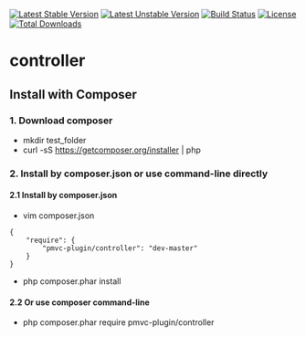 [![Latest Stable Version](https://poser.pugx.org/pmvc-plugin/controller/v/stable)](https://packagist.org/packages/pmvc-plugin/controller) 
[![Latest Unstable Version](https://poser.pugx.org/pmvc-plugin/controller/v/unstable)](https://packagist.org/packages/pmvc-plugin/controller) 
[![Build Status](https://travis-ci.org/pmvc-plugin/controller.svg?branch=master)](https://travis-ci.org/pmvc-plugin/controller)
[![License](https://poser.pugx.org/pmvc-plugin/controller/license)](https://packagist.org/packages/pmvc-plugin/controller)
[![Total Downloads](https://poser.pugx.org/pmvc-plugin/controller/downloads)](https://packagist.org/packages/pmvc-plugin/controller) 

controller
===============

## Install with Composer
### 1. Download composer
   * mkdir test_folder
   * curl -sS https://getcomposer.org/installer | php

### 2. Install by composer.json or use command-line directly
#### 2.1 Install by composer.json
   * vim composer.json
```
{
    "require": {
        "pmvc-plugin/controller": "dev-master"
    }
}
```
   * php composer.phar install

#### 2.2 Or use composer command-line
   * php composer.phar require pmvc-plugin/controller

